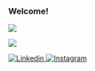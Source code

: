 
<div align="left">

  <!--
  ![stats](https://github-readme-stats.vercel.app/api?username=udaypatel1&show_icons=true&count_private=true&rank_icon=github&theme=cobalt&hide=issues,contribs)
  -->

  ### Welcome!

  ![](https://komarev.com/ghpvc/?username=udaypatel1)
  
  ![](https://media1.giphy.com/media/3oz8xHEisOJuebgmhq/giphy.gif)
  
  <a href="https://www.linkedin.com/in/uday3patel/">
    <img
      alt="Linkedin"
      src="https://img.shields.io/badge/LinkedIn-0077B5?style=for-the-badge&logo=linkedin&logoColor=white"
    />
  </a>
  
  <a href="https://www.instagram.com/udaypatel3/">
    <img
      alt="Instagram"
      src="https://img.shields.io/badge/Instagram-E4405F?style=for-the-badge&logo=instagram&logoColor=white"
    />
  </a>
  
</div>

<!--
<div align="center">

  [![Top Langs](https://github-readme-stats.vercel.app/api/top-langs/?username=udaypatel1&layout=compact&theme=cobalt&hide_progress=true)](https://github.com/anuraghazra/github-readme-stats)

</div>
-->
